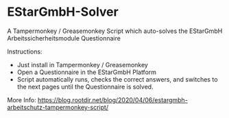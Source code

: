# EStarGmbH-Solver
A Tampermonkey / Greasemonkey Script which auto-solves the EStarGmbH Arbeitssicherheitsmodule Questionnaire

Instructions: 
 * Just install in Tampermonkey / Greasemonkey
 * Open a Questionnaire in the EStarGmbH Platform
 * Script automatically runs, checks the correct answers, and switches to the next pages until the Questionnaire is solved.

More Info: https://blog.rootdir.net/blog/2020/04/06/estargmbh-arbeitschutz-tampermonkey-script/
